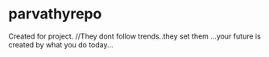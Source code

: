 # parvathyrepo
Created for project.
//They dont follow trends..they set them
...your future is created by what you do today...
